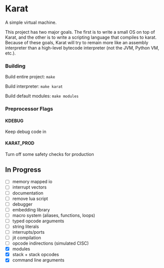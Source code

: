 # Karat

A simple virtual machine.

This project has two major goals. The first is to write a small OS on top of Karat, 
and the other is to write a scripting language that compiles to karat. Because
of these goals, Karat will try to remain more like an assembly interpreter than
a high-level bytecode interpreter (not the JVM, Python VM, etc.).

### Building ###
Build entire project:
`make`

Build interpreter:
`make karat`

Build default modules:
`make modules`

### Preprocessor Flags ###
#### KDEBUG ####
Keep debug code in
#### KARAT\_PROD ####
Turn off some safety checks for production

## In Progress ##
- [ ] memory mapped io
- [ ] interrupt vectors
- [ ] documentation
- [ ] remove lua script
- [ ] debugger
- [ ] embedding library
- [ ] macro system (aliases, functions, loops)
- [ ] typed opcode arguments
- [ ] string literals
- [ ] interrupts/ports
- [ ] jit compilation
- [ ] opcode indirections (simulated CISC)
- [x] modules
- [x] stack + stack opcodes
- [x] command line arguments
